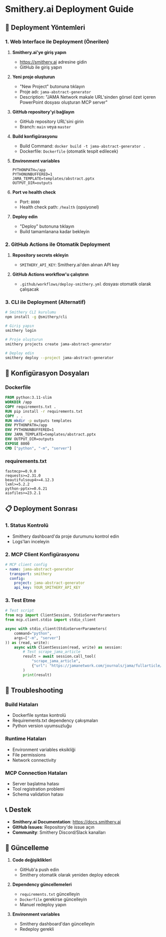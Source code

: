 # Smithery.ai Deployment Guide

## 🚀 Deployment Yöntemleri

### 1. Web Interface ile Deployment (Önerilen)

1. **Smithery.ai'ye giriş yapın**
   - https://smithery.ai adresine gidin
   - GitHub ile giriş yapın

2. **Yeni proje oluşturun**
   - "New Project" butonuna tıklayın
   - Proje adı: `jama-abstract-generator`
   - Description: "JAMA Network makale URL'sinden görsel özet içeren PowerPoint dosyası oluşturan MCP server"

3. **GitHub repository'yi bağlayın**
   - GitHub repository URL'sini girin
   - Branch: `main` veya `master`

4. **Build konfigürasyonu**
   - Build Command: `docker build -t jama-abstract-generator .`
   - Dockerfile: `Dockerfile` (otomatik tespit edilecek)

5. **Environment variables**
   ```
   PYTHONPATH=/app
   PYTHONUNBUFFERED=1
   JAMA_TEMPLATE=templates/abstract.pptx
   OUTPUT_DIR=outputs
   ```

6. **Port ve health check**
   - Port: `8000`
   - Health check path: `/health` (opsiyonel)

7. **Deploy edin**
   - "Deploy" butonuna tıklayın
   - Build tamamlanana kadar bekleyin

### 2. GitHub Actions ile Otomatik Deployment

1. **Repository secrets ekleyin**
   - `SMITHERY_API_KEY`: Smithery.ai'den alınan API key

2. **GitHub Actions workflow'u çalıştırın**
   - `.github/workflows/deploy-smithery.yml` dosyası otomatik olarak çalışacak

### 3. CLI ile Deployment (Alternatif)

```bash
# Smithery CLI kurulumu
npm install -g @smithery/cli

# Giriş yapın
smithery login

# Proje oluşturun
smithery projects create jama-abstract-generator

# Deploy edin
smithery deploy --project jama-abstract-generator
```

## 🔧 Konfigürasyon Dosyaları

### Dockerfile
```dockerfile
FROM python:3.11-slim
WORKDIR /app
COPY requirements.txt .
RUN pip install -r requirements.txt
COPY . .
RUN mkdir -p outputs templates
ENV PYTHONPATH=/app
ENV PYTHONUNBUFFERED=1
ENV JAMA_TEMPLATE=templates/abstract.pptx
ENV OUTPUT_DIR=outputs
EXPOSE 8000
CMD ["python", "-m", "server"]
```

### requirements.txt
```
fastmcp>=0.9.0
requests>=2.31.0
beautifulsoup4>=4.12.3
lxml>=5.2.2
python-pptx>=0.6.21
aiofiles>=23.2.1
```

## 📋 Deployment Sonrası

### 1. Status Kontrolü
- Smithery dashboard'da proje durumunu kontrol edin
- Logs'ları inceleyin

### 2. MCP Client Konfigürasyonu
```yaml
# MCP client config
- name: jama-abstract-generator
  transport: smithery
  config:
    project: jama-abstract-generator
    api_key: YOUR_SMITHERY_API_KEY
```

### 3. Test Etme
```python
# Test script
from mcp import ClientSession, StdioServerParameters
from mcp.client.stdio import stdio_client

async with stdio_client(StdioServerParameters(
    command="python", 
    args=["-m", "server"]
)) as (read, write):
    async with ClientSession(read, write) as session:
        # Test scrape_jama_article
        result = await session.call_tool(
            "scrape_jama_article",
            {"url": "https://jamanetwork.com/journals/jama/fullarticle/..."}
        )
        print(result)
```

## 🚨 Troubleshooting

### Build Hataları
- Dockerfile syntax kontrolü
- Requirements.txt dependency çakışmaları
- Python version uyumsuzluğu

### Runtime Hataları
- Environment variables eksikliği
- File permissions
- Network connectivity

### MCP Connection Hataları
- Server başlatma hatası
- Tool registration problemi
- Schema validation hatası

## 📞 Destek

- **Smithery.ai Documentation**: https://docs.smithery.ai
- **GitHub Issues**: Repository'de issue açın
- **Community**: Smithery Discord/Slack kanalları

## 🔄 Güncelleme

1. **Code değişiklikleri**
   - GitHub'a push edin
   - Smithery otomatik olarak yeniden deploy edecek

2. **Dependency güncellemeleri**
   - `requirements.txt` güncelleyin
   - `Dockerfile` gerekirse güncelleyin
   - Manuel redeploy yapın

3. **Environment variables**
   - Smithery dashboard'dan güncelleyin
   - Redeploy gerekli
